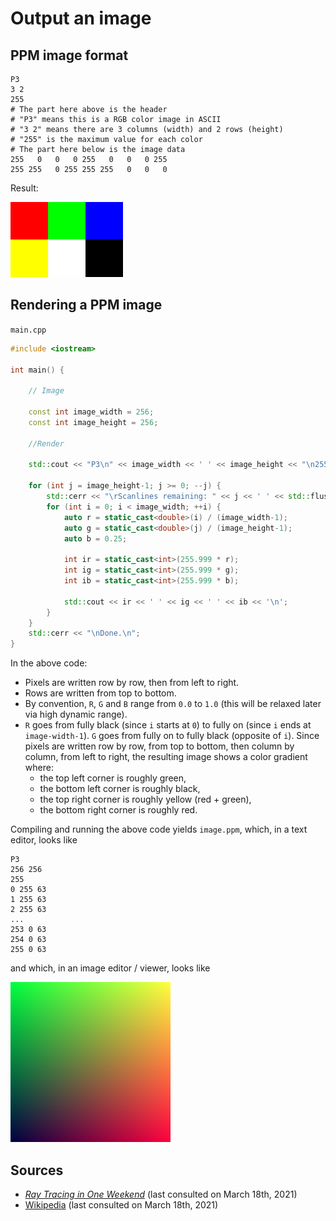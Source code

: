 # Output an image

## PPM image format

```
P3
3 2
255
# The part here above is the header
# "P3" means this is a RGB color image in ASCII
# "3 2" means there are 3 columns (width) and 2 rows (height)
# "255" is the maximum value for each color
# The part here below is the image data
255   0   0   0 255   0   0   0 255
255 255   0 255 255 255   0   0   0
```

Result:

![ppm example](images/02_ppm_example.png)

## Rendering a PPM image

`main.cpp`
```cpp
#include <iostream>

int main() {

    // Image

    const int image_width = 256;
    const int image_height = 256;

    //Render

    std::cout << "P3\n" << image_width << ' ' << image_height << "\n255\n";

    for (int j = image_height-1; j >= 0; --j) {
        std::cerr << "\rScanlines remaining: " << j << ' ' << std::flush;
        for (int i = 0; i < image_width; ++i) {
            auto r = static_cast<double>(i) / (image_width-1);
            auto g = static_cast<double>(j) / (image_height-1);
            auto b = 0.25;

            int ir = static_cast<int>(255.999 * r);
            int ig = static_cast<int>(255.999 * g);
            int ib = static_cast<int>(255.999 * b);

            std::cout << ir << ' ' << ig << ' ' << ib << '\n';
        }
    }
    std::cerr << "\nDone.\n";
}
```

In the above code:

* Pixels are written row by row, then from left to right.
* Rows are written from top to bottom.
* By convention, `R`, `G` and `B` range from `0.0` to `1.0`
    (this will be relaxed later via high dynamic range).
* `R` goes from fully black (since `i` starts at `0`) to fully on (since `i` ends at `image-width-1`). `G` goes from fully on to fully black (opposite of `i`). Since pixels are written row by row, from top to bottom, then column by column, from left to right, the resulting image shows a color gradient where:
    * the top left corner is roughly green,
    * the bottom left corner is roughly black,
    * the top right corner is roughly yellow (red + green),
    * the bottom right corner is roughly red.

Compiling and running the above code yields `image.ppm`, which, in a text editor, looks like
```
P3
256 256
255
0 255 63
1 255 63
2 255 63
...
253 0 63
254 0 63
255 0 63

```
and which, in an image editor / viewer, looks like

![ppm result](images/02_image.ppm.png)

## Sources
* [_Ray Tracing in One Weekend_](https://raytracing.github.io/books/RayTracingInOneWeekend.html) (last consulted on March 18th, 2021)
* [Wikipedia](https://en.wikipedia.org/wiki/Netpbm#PPM_example) (last consulted on March 18th, 2021)